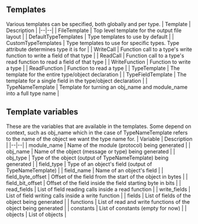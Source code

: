 ﻿## Templates
Various templates can be specified, both globally and per type.
| Template | Description |
|--|--|
| FileTemplate | Top level template for the output file layout |
| DefaultTypeTemplates | Type templates to use by default |
| CustomTypeTemplates | Type templates to use for specific types. Type attribute determines type it is for |
| WriteCall | Function call to a type's write function to write a field of that type |
| ReadCall | Function call to a type's read function to read a field of that type |
| WriteFunction | Function to write a type |
| ReadFunction | Function to read a type |
| TypeTemplate | The template for the entire type/object declaration |
| TypeFieldTemplate | The template for a single field in the type/object declaration |
| TypeNameTemplate | Template for turning an obj_name and module_name into a full type name |


## Template variables
These are the variables that are available in the templates. Some depend on context, such as obj_name which in the case of TypeNameTemplate refers to the name of the object we want the type name for.
| Variable | Description |
|--|--|
| module_name | Name of the module (protocol) being generated |
| obj_name | Name of the object (message or type) being generated |
| obj_type | Type of the object (output of TypeNameTemplate) being generated |
| field_type | Type of an object's field (output of TypeNameTemplate) |
| field_name | Name of an object's field |
| field_byte_offset | Offset of the field from the start of the object in bytes |
| field_bit_offset | Offset of the field inside the field starting byte in bits |
| read_fields | List of field reading calls inside a read function |
| write_fields | List of field writing calls inside a write function |
| fields | List of fields of the object being generated |
| functions | List of read and write functions of the object being generated |
| constants | List of constants (empty for now) |
| objects | List of objects |

